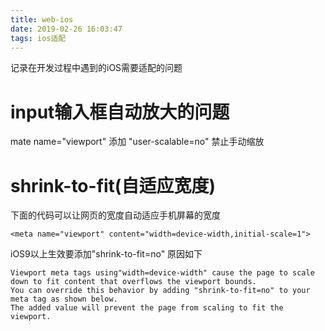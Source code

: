 ```yaml
---
title: web-ios
date: 2019-02-26 16:03:47
tags: ios适配
---
```

记录在开发过程中遇到的iOS需要适配的问题
<!-- more -->
# input输入框自动放大的问题

mate name="viewport" 添加 "user-scalable=no" 禁止手动缩放

# shrink-to-fit(自适应宽度)
下面的代码可以让网页的宽度自动适应手机屏幕的宽度
```
<meta name="viewport" content="width=device-width,initial-scale=1">
```
iOS9以上生效要添加"shrink-to-fit=no"
原因如下
```
Viewport meta tags using"width=device-width" cause the page to scale down to fit content that overflows the viewport bounds.
You can override this behavior by adding "shrink-to-fit=no" to your meta tag as shown below.
The added value will prevent the page from scaling to fit the viewport.
```